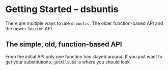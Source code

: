 # Getting Started – dsbuntis

There are multiple ways to use `dsbuntis`: The older function-based API and the
newer `Session` API.

## The simple, old, function-based API

From the initial API only one function has stayed around: If you just want to
get your substitutions, `getAllSubs` is where you should look.

<!--TODO-->
